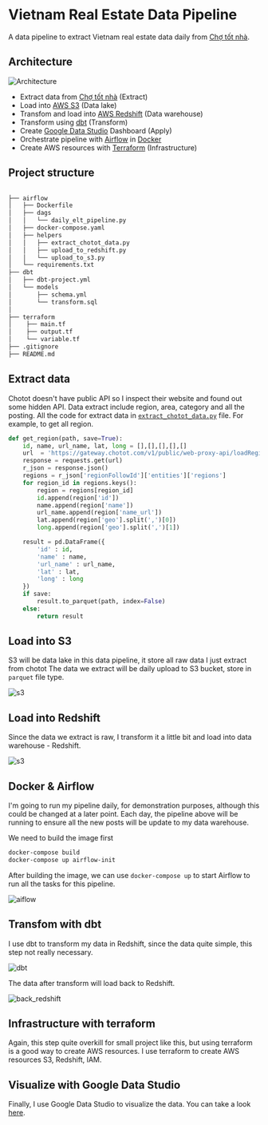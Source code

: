 # Vietnam Real Estate Data Pipeline
A data pipeline to extract Vietnam real estate data daily from [Chợ tốt nhà](https://nha.chotot.com/).

## Architecture

![Architecture](https://github.com/vuthanhdatt/real-estate-pipeline/blob/main/img/architecture.png)


- Extract data from [Chợ tốt nhà](https://nha.chotot.com/) (Extract)
- Load into [AWS S3](https://aws.amazon.com/s3/) (Data lake)
- Transfom and load into [AWS Redshift](https://aws.amazon.com/redshift/) (Data warehouse)
- Transform using [dbt](https://www.getdbt.com/) (Transform)
- Create [Google Data Studio](https://datastudio.google.com/) Dashboard (Apply)
- Orchestrate pipeline with [Airflow](https://airflow.apache.org/) in [Docker](https://www.docker.com/) 
- Create AWS resources with [Terraform](https://www.terraform.io/) (Infrastructure)

## Project structure
```bash

├── airflow
│   ├── Dockerfile
│   ├── dags
│   │   └── daily_elt_pipeline.py
│   ├── docker-compose.yaml
│   ├── helpers
│   │   ├── extract_chotot_data.py
│   │   ├── upload_to_redshift.py
│   │   └── upload_to_s3.py
│   └── requirements.txt
├── dbt
│   ├── dbt-project.yml
│   └── models
│       ├── schema.yml
│       └── transform.sql
│   
├── terraform
│    ├── main.tf
│    ├── output.tf
│    └── variable.tf
├── .gitignore
├── README.md
```

## Extract data
Chotot doesn't have public API so I inspect their website and found out some hidden API. Data extract include region, area, category and all the posting. All the code for extract data in [`extract_chotot_data.py`](https://github.com/vuthanhdatt/real-estate-pipeline/blob/main/airflow/helpers/extract_chotot_data.py) file. For example, to get all region.
```python
def get_region(path, save=True):
    id, name, url_name, lat, long = [],[],[],[],[]
    url  = 'https://gateway.chotot.com/v1/public/web-proxy-api/loadRegions'
    response = requests.get(url)
    r_json = response.json()
    regions = r_json['regionFollowId']['entities']['regions']
    for region_id in regions.keys():
        region = regions[region_id]
        id.append(region['id'])
        name.append(region['name'])
        url_name.append(region['name_url'])
        lat.append(region['geo'].split(',')[0])
        long.append(region['geo'].split(',')[1])

    result = pd.DataFrame({
        'id' : id,
        'name' : name,
        'url_name' : url_name,
        'lat' : lat,
        'long' : long
    })
    if save:
        result.to_parquet(path, index=False)
    else:
        return result
```
## Load into S3

S3 will be data lake in this data pipeline, it store all raw data I just extract from chotot The data we extract will be daily upload to S3 bucket, store in `parquet` file type.


![s3](https://github.com/vuthanhdatt/real-estate-pipeline/blob/main/img/s3.png)

## Load into Redshift
Since the data we extract is raw, I transform it a little bit and load into data warehouse - Redshift. 

![s3](https://github.com/vuthanhdatt/real-estate-pipeline/blob/main/img/redshift.png)




## Docker & Airflow
I'm going to run my pipeline daily, for demonstration purposes, although this could be changed at a later point. Each day, the pipeline above will be running to ensure all the new posts will be update to my data warehouse.

We need to build the image first

```bash
docker-compose build
docker-compose up airflow-init
```
After building the image, we can use `docker-compose up` to start Airflow to run all the tasks for this pipeline. 

![aiflow](https://github.com/vuthanhdatt/real-estate-pipeline/blob/main/img/airflow.png)

## Transfom with dbt

I use dbt to transform my data in Redshift, since the data quite simple, this step not really necessary.

![dbt](https://github.com/vuthanhdatt/real-estate-pipeline/blob/main/img/dbt.png)

The data after transform will load back to Redshift.

![back_redshift](https://github.com/vuthanhdatt/real-estate-pipeline/blob/main/img/back_redshift.png)

## Infrastructure with terraform

Again, this step quite overkill for small project like this, but using terraform is a good way to create AWS resources. I use terraform to create AWS resources S3, Redshift, IAM.

## Visualize with Google Data Studio

Finally, I use Google Data Studio to visualize the data. You can take a look [here](https://datastudio.google.com/reporting/8c0c01ef-931c-4ebb-b3e6-b6444f8a8041).
